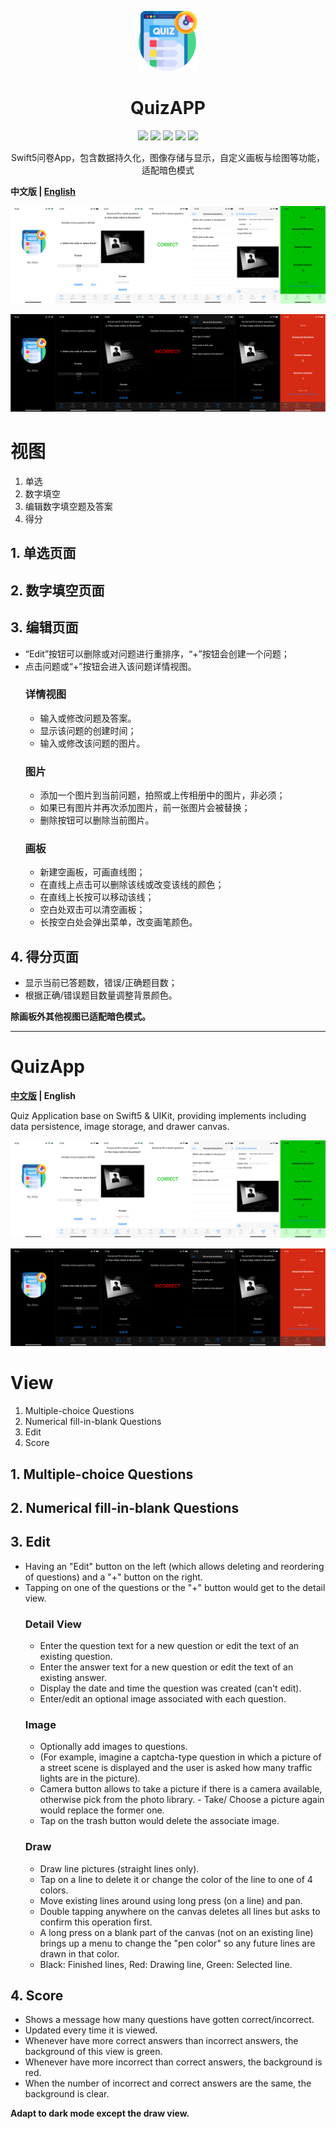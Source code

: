 <p align="center">
  <a href="https://github.com/joey66666/quizapp">
    <img src="https://raw.githubusercontent.com/joey66666/ImgHost/main/img/20201130180240.png" width="96">
  </a>
  <h1 align="center">QuizAPP</h1>
  <p align="center">
    <a href="https://github.com/joey66666/quizapp"><img src="https://img.shields.io/badge/language-swift-orange?style=flat-square"></a>
    <a href="https://github.com/joey66666/quizapp"><img src="https://img.shields.io/badge/platform-iOS%20%7C%20iPad%20OS-red?style=flat-square"></a>
    <a title="Hits" target="_blank" href="https://github.com/joey66666/quizapp"><img src="https://hits.b3log.org/joey66666/quizapp.svg"></a>
    <a href="https://github.com/joey66666/QuizAPP/blob/main/LICENSE"><img src="https://img.shields.io/github/license/joey66666/quizapp?style=flat-square&color=ff69b4"></a>
    <a href="https://github.com/joey66666/quizapp"><img src="https://img.shields.io/github/languages/code-size/joey66666/quizapp?style=flat-square&color=blueviolet"></a>
    
  </p>
  <p align="center">
    Swift5问卷App，包含数据持久化，图像存储与显示，自定义画板与绘图等功能，适配暗色模式 <br>
  </p>
</p>

**中文版 | [English](#View)**

![light](https://raw.githubusercontent.com/joey66666/ImgHost/main/img/20201130180241.png)

![dark](https://raw.githubusercontent.com/joey66666/ImgHost/main/img/20201130180239.png)

# 视图
1. 单选
2. 数字填空
3. 编辑数字填空题及答案
4. 得分

## 1. 单选页面
## 2. 数字填空页面
## 3. 编辑页面
- “Edit”按钮可以删除或对问题进行重排序，“+”按钮会创建一个问题；
- 点击问题或“+”按钮会进入该问题详情视图。
  ### 详情视图
  - 输入或修改问题及答案。
  - 显示该问题的创建时间；
  - 输入或修改该问题的图片。
  ### 图片
  - 添加一个图片到当前问题，拍照或上传相册中的图片，非必须；
  - 如果已有图片并再次添加图片，前一张图片会被替换；
  - 删除按钮可以删除当前图片。
  ### 画板
  - 新建空画板，可画直线图；
  - 在直线上点击可以删除该线或改变该线的颜色；
  - 在直线上长按可以移动该线；
  - 空白处双击可以清空画板；
  - 长按空白处会弹出菜单，改变画笔颜色。
## 4. 得分页面
- 显示当前已答题数，错误/正确题目数；
- 根据正确/错误题目数量调整背景颜色。

**除画板外其他视图已适配暗色模式。**

---

# QuizApp

**[中文版](#视图) | English**

Quiz Application base on Swift5 & UIKit, providing implements including data persistence, image storage, and drawer canvas.

![light](https://raw.githubusercontent.com/joey66666/ImgHost/main/img/20201130180241.png)

![dark](https://raw.githubusercontent.com/joey66666/ImgHost/main/img/20201130180239.png)


# View
1. Multiple-choice Questions
2. Numerical fill-in-blank Questions
3. Edit
4. Score

## 1. Multiple-choice Questions
## 2. Numerical fill-in-blank Questions
## 3. Edit
- Having an "Edit" button on the left (which allows deleting and reordering of questions) and a "+" button on the right.
- Tapping on one of the questions or the "+" button would get to the detail view.
  ### Detail View
  - Enter the question text for a new question or edit the text of an existing question.
  - Enter the answer text for a new question or edit the text of an existing answer.
  - Display the date and time the question was created (can't edit).
  - Enter/edit an optional image associated with each question.
  ### Image
  - Optionally add images to questions. 
  - (For example, imagine a captcha-type question in which a picture of a street scene is displayed and the user is asked how many traffic lights are in the picture).
  - Camera button allows to take a picture if there is a camera available, otherwise pick from the photo library. - Take/ Choose a picture again would replace the former one. 
  - Tap on the trash button would delete the associate image.
  ### Draw
  - Draw line pictures (straight lines only).
  - Tap on a line to delete it or change the color of the line to one of 4 colors.
  - Move existing lines around using long press (on a line) and pan.
  - Double tapping anywhere on the canvas deletes all lines but asks to confirm this operation first.
  - A long press on a blank part of the canvas (not on an existing line) brings up a menu to change the "pen color" so any future lines are drawn in that color.
  - Black: Finished lines, Red: Drawing line, Green: Selected line.
## 4. Score
- Shows a message how many questions have gotten correct/incorrect. 
- Updated every time it is viewed.
- Whenever have more correct answers than incorrect answers, the background of this view is green. 
- Whenever have more incorrect than correct answers, the background is red. 
- When the number of incorrect and correct answers are the same, the background is clear. 


**Adapt to dark mode except the draw view.**
